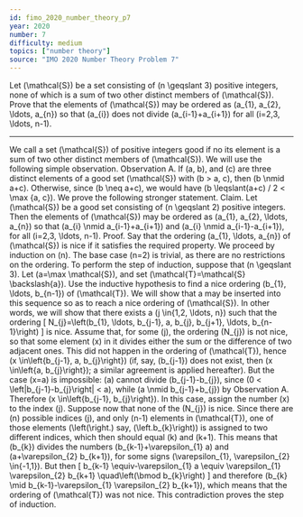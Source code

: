 ```yaml
---
id: fimo_2020_number_theory_p7
year: 2020
number: 7
difficulty: medium
topics: ["number theory"]
source: "IMO 2020 Number Theory Problem 7"
---
```


Let \(\mathcal{S}\) be a set consisting of \(n \geqslant 3\) positive integers, none of which is a sum of two other distinct members of \(\mathcal{S}\). Prove that the elements of \(\mathcal{S}\) may be ordered as \(a_{1}, a_{2}, \ldots, a_{n}\) so that \(a_{i}\) does not divide \(a_{i-1}+a_{i+1}\) for all \(i=2,3, \ldots, n-1\).

---
We call a set \(\mathcal{S}\) of positive integers good if no its element is a sum of two other distinct members of \(\mathcal{S}\). We will use the following simple observation.
Observation A. If \(a, b\), and \(c\) are three distinct elements of a good set \(\mathcal{S}\) with \(b > a, c\), then \(b \nmid a+c\). Otherwise, since \(b \neq a+c\), we would have \(b \leqslant(a+c) / 2 < \max \{a, c\}\).
We prove the following stronger statement.
Claim. Let \(\mathcal{S}\) be a good set consisting of \(n \geqslant 2\) positive integers. Then the elements of \(\mathcal{S}\) may be ordered as \(a_{1}, a_{2}, \ldots, a_{n}\) so that \(a_{i} \nmid a_{i-1}+a_{i+1}\) and \(a_{i} \nmid a_{i-1}-a_{i+1}\), for all \(i=2,3, \ldots, n-1\).
Proof. Say that the ordering \(a_{1}, \ldots, a_{n}\) of \(\mathcal{S}\) is nice if it satisfies the required property.
We proceed by induction on \(n\). The base case \(n=2\) is trivial, as there are no restrictions on the ordering.
To perform the step of induction, suppose that \(n \geqslant 3\). Let \(a=\max \mathcal{S}\), and set \(\mathcal{T}=\mathcal{S} \backslash\{a\}\). Use the inductive hypothesis to find a nice ordering \(b_{1}, \ldots, b_{n-1}\) of \(\mathcal{T}\). We will show that a may be inserted into this sequence so as to reach a nice ordering of \(\mathcal{S}\). In other words, we will show that there exists a \(j \in\{1,2, \ldots, n\}\) such that the ordering
\[
N_{j}=\left(b_{1}, \ldots, b_{j-1}, a, b_{j}, b_{j+1}, \ldots, b_{n-1}\right)
\]
is nice.
Assume that, for some \(j\), the ordering \(N_{j}\) is not nice, so that some element \(x\) in it divides either the sum or the difference of two adjacent ones. This did not happen in the ordering of \(\mathcal{T}\), hence \(x \in\left\{b_{j-1}, a, b_{j}\right\}\) (if, say, \(b_{j-1}\) does not exist, then \(x \in\left\{a, b_{j}\right\}\); a similar agreement is applied hereafter). But the case \(x=a\) is impossible: \(a\) cannot divide \(b_{j-1}-b_{j}\), since \(0 < \left|b_{j-1}-b_{j}\right| < a\), while \(a \nmid b_{j-1}+b_{j}\) by Observation A. Therefore \(x \in\left\{b_{j-1}, b_{j}\right\}\). In this case, assign the number \(x\) to the index \(j\).
Suppose now that none of the \(N_{j}\) is nice. Since there are \(n\) possible indices \(j\), and only \(n-1\) elements in \(\mathcal{T}\), one of those elements \(\left(\right.\) say, \(\left.b_{k}\right)\) is assigned to two different indices, which then should equal \(k\) and \(k+1\). This means that \(b_{k}\) divides the numbers \(b_{k-1}+\varepsilon_{1} a\) and \(a+\varepsilon_{2} b_{k+1}\), for some signs \(\varepsilon_{1}, \varepsilon_{2} \in\{-1,1\}\). But then
\[
b_{k-1} \equiv-\varepsilon_{1} a \equiv \varepsilon_{1} \varepsilon_{2} b_{k+1} \quad\left(\bmod b_{k}\right)
\]
and therefore \(b_{k} \mid b_{k-1}-\varepsilon_{1} \varepsilon_{2} b_{k+1}\), which means that the ordering of \(\mathcal{T}\) was not nice. This contradiction proves the step of induction.
